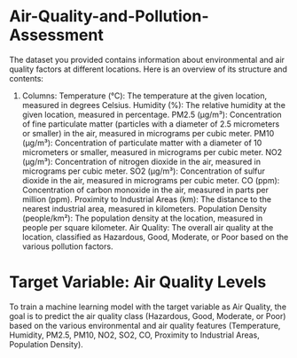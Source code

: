 # Air-Quality-and-Pollution-Assessment

The dataset you provided contains information about environmental and air quality factors at different locations. Here is an overview of its structure and contents:

1. Columns:
Temperature (°C): The temperature at the given location, measured in degrees Celsius.
Humidity (%): The relative humidity at the given location, measured in percentage.
PM2.5 (µg/m³): Concentration of fine particulate matter (particles with a diameter of 2.5 micrometers or smaller) in the air, measured in micrograms per cubic meter.
PM10 (µg/m³): Concentration of particulate matter with a diameter of 10 micrometers or smaller, measured in micrograms per cubic meter.
NO2 (µg/m³): Concentration of nitrogen dioxide in the air, measured in micrograms per cubic meter.
SO2 (µg/m³): Concentration of sulfur dioxide in the air, measured in micrograms per cubic meter.
CO (ppm): Concentration of carbon monoxide in the air, measured in parts per million (ppm).
Proximity to Industrial Areas (km): The distance to the nearest industrial area, measured in kilometers.
Population Density (people/km²): The population density at the location, measured in people per square kilometer.
Air Quality: The overall air quality at the location, classified as Hazardous, Good, Moderate, or Poor based on the various pollution factors.
# Target Variable: Air Quality Levels
To train a machine learning model with the target variable as Air Quality, the goal is to predict the air quality class (Hazardous, Good, Moderate, or Poor) based on the various environmental and air quality features (Temperature, Humidity, PM2.5, PM10, NO2, SO2, CO, Proximity to Industrial Areas, Population Density).
